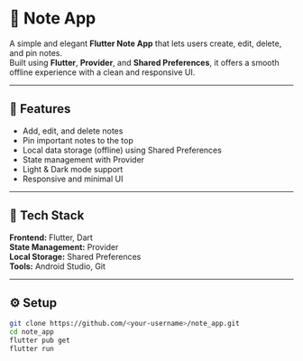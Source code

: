 # 📝 Note App

A simple and elegant **Flutter Note App** that lets users create, edit, delete, and pin notes.  
Built using **Flutter**, **Provider**, and **Shared Preferences**, it offers a smooth offline experience with a clean and responsive UI.

---

## 🚀 Features
- Add, edit, and delete notes  
- Pin important notes to the top  
- Local data storage (offline) using Shared Preferences  
- State management with Provider  
- Light & Dark mode support  
- Responsive and minimal UI  

---

## 🧩 Tech Stack
**Frontend:** Flutter, Dart  
**State Management:** Provider  
**Local Storage:** Shared Preferences  
**Tools:** Android Studio, Git  

---

## ⚙️ Setup
```bash
git clone https://github.com/<your-username>/note_app.git
cd note_app
flutter pub get
flutter run
